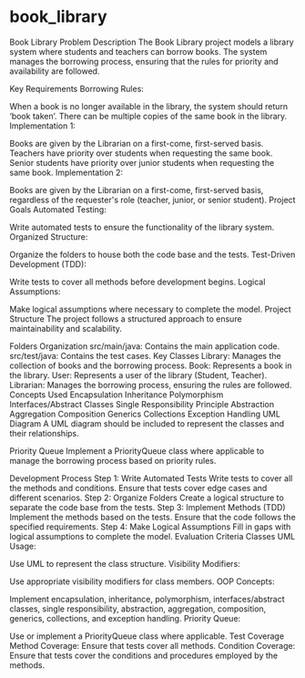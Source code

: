 # book_library
Book Library
Problem Description
The Book Library project models a library system where students and teachers can borrow books. The system manages the borrowing process, ensuring that the rules for priority and availability are followed.

Key Requirements
Borrowing Rules:

When a book is no longer available in the library, the system should return ‘book taken’.
There can be multiple copies of the same book in the library.
Implementation 1:

Books are given by the Librarian on a first-come, first-served basis.
Teachers have priority over students when requesting the same book.
Senior students have priority over junior students when requesting the same book.
Implementation 2:

Books are given by the Librarian on a first-come, first-served basis, regardless of the requester's role (teacher, junior, or senior student).
Project Goals
Automated Testing:

Write automated tests to ensure the functionality of the library system.
Organized Structure:

Organize the folders to house both the code base and the tests.
Test-Driven Development (TDD):

Write tests to cover all methods before development begins.
Logical Assumptions:

Make logical assumptions where necessary to complete the model.
Project Structure
The project follows a structured approach to ensure maintainability and scalability.

Folders Organization
src/main/java: Contains the main application code.
src/test/java: Contains the test cases.
Key Classes
Library: Manages the collection of books and the borrowing process.
Book: Represents a book in the library.
User: Represents a user of the library (Student, Teacher).
Librarian: Manages the borrowing process, ensuring the rules are followed.
Concepts Used
Encapsulation
Inheritance
Polymorphism
Interfaces/Abstract Classes
Single Responsibility Principle
Abstraction
Aggregation
Composition
Generics
Collections
Exception Handling
UML Diagram
A UML diagram should be included to represent the classes and their relationships.

Priority Queue
Implement a PriorityQueue class where applicable to manage the borrowing process based on priority rules.

Development Process
Step 1: Write Automated Tests
Write tests to cover all the methods and conditions.
Ensure that tests cover edge cases and different scenarios.
Step 2: Organize Folders
Create a logical structure to separate the code base from the tests.
Step 3: Implement Methods (TDD)
Implement the methods based on the tests.
Ensure that the code follows the specified requirements.
Step 4: Make Logical Assumptions
Fill in gaps with logical assumptions to complete the model.
Evaluation Criteria
Classes
UML Usage:

Use UML to represent the class structure.
Visibility Modifiers:

Use appropriate visibility modifiers for class members.
OOP Concepts:

Implement encapsulation, inheritance, polymorphism, interfaces/abstract classes, single responsibility, abstraction, aggregation, composition, generics, collections, and exception handling.
Priority Queue:

Use or implement a PriorityQueue class where applicable.
Test Coverage
Method Coverage:
Ensure that tests cover all methods.
Condition Coverage:
Ensure that tests cover the conditions and procedures employed by the methods.